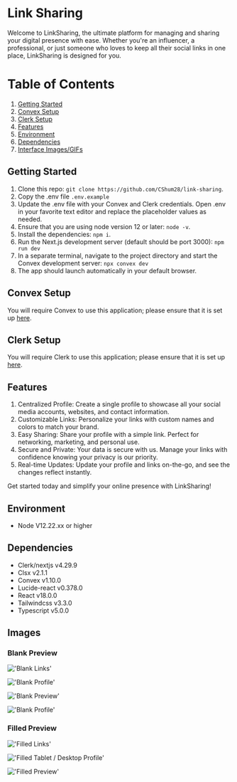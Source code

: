 # Link Sharing

Welcome to LinkSharing, the ultimate platform for managing and sharing your digital presence with ease. Whether you're an influencer, a professional, or just someone who loves to keep all their social links in one place, LinkSharing is designed for you.

# Table of Contents

1. [Getting Started](#getting-started)
2. [Convex Setup](#Convex-Setup)
3. [Clerk Setup](#Clerk-Setup)
4. [Features](#features)
5. [Environment](#environment)
6. [Dependencies](#dependencies)
7. [Interface Images/GIFs](#interface-imagesgifs)

## Getting Started

1. Clone this repo: `git clone https://github.com/CShum28/link-sharing`.
2. Copy the .env file `.env.example`
3. Update the .env file with your Convex and Clerk credentials. Open .env in your favorite text editor and replace the placeholder values as needed.
4. Ensure that you are using node version 12 or later: `node -v`.
5. Install the dependencies: `npm i`.
6. Run the Next.js development server (default should be port 3000): `npm run dev`
7. In a separate terminal, navigate to the project directory and start the Convex development server: `npx convex dev`
8. The app should launch automatically in your default browser.

## Convex Setup

You will require Convex to use this application; please ensure that it is set up [here](https://www.convex.dev/start).

## Clerk Setup

You will require Clerk to use this application; please ensure that it is set up [here](https://clerk.com/docs/quickstarts/nextjs).

## Features

1. Centralized Profile: Create a single profile to showcase all your social media accounts, websites, and contact information.
2. Customizable Links: Personalize your links with custom names and colors to match your brand.
3. Easy Sharing: Share your profile with a simple link. Perfect for networking, marketing, and personal use.
4. Secure and Private: Your data is secure with us. Manage your links with confidence knowing your privacy is our priority.
5. Real-time Updates: Update your profile and links on-the-go, and see the changes reflect instantly.

Get started today and simplify your online presence with LinkSharing!

## Environment

- Node V12.22.xx or higher

## Dependencies

- Clerk/nextjs v4.29.9
- Clsx v2.1.1
- Convex v1.10.0
- Lucide-react v0.378.0
- React v18.0.0
- Tailwindcss v3.3.0
- Typescript v5.0.0

## Images

### Blank Preview

!['Blank Links'](https://github.com/CShum28/link-sharing/blob/main/my-app/public/Preview/mobile-blank-links.png)

!['Blank Profile'](https://github.com/CShum28/link-sharing/blob/main/my-app/public/Preview/mobile-blank-profile.png)

!['Blank Preview'](https://github.com/CShum28/link-sharing/blob/main/my-app/public/Preview/mobile-blank-preview.png)

!['Blank Profile'](https://github.com/CShum28/link-sharing/blob/main/my-app/public/Preview/tablet-desktop-blank-profile.png)

### Filled Preview

!['Filled Links'](https://github.com/CShum28/link-sharing/blob/main/my-app/public/Preview/tablet-desktop-filled-links.png)

!['Filled Tablet / Desktop Profile'](https://github.com/CShum28/link-sharing/blob/main/my-app/public/Preview/tablet-desktop-filled-profile.png)

!['Filled Preview'](https://github.com/CShum28/link-sharing/blob/main/my-app/public/Preview/tablet-desktop-filled-preview.png)
